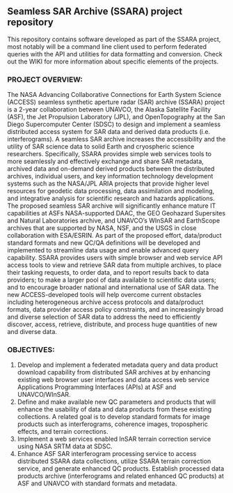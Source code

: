 Seamless SAR Archive (SSARA) project repository
------

This repository contains software developed as part of the SSARA project, most notably will be a command line client used to perform federated queries with the API and utilities for data formatting and conversion.  Check out the WIKI for more information about specific elements of the projects.

### PROJECT OVERVIEW:
The NASA Advancing Collaborative Connections for Earth System Science (ACCESS) seamless synthetic aperture radar (SAR) archive (SSARA) project is a 2-year collaboration between UNAVCO, the Alaska Satellite Facility (ASF), the Jet Propulsion Laboratory (JPL), and OpenTopography at the San Diego Supercomputer Center (SDSC) to design and implement a seamless distributed access system for SAR data and derived data products (i.e. interferograms).  A seamless SAR archive increases the accessibility and the utility of SAR science data to solid Earth and cryospheric science researchers. Specifically, SSARA provides simple web services tools to more seamlessly and effectively exchange and share SAR metadata, archived data and on-demand derived products between the distributed archives, individual users, and key information technology development systems such as the NASA/JPL ARIA projects that provide higher level resources for geodetic data processing, data assimilation and modeling, and integrative analysis for scientific research and hazards applications. The proposed seamless SAR archive will significantly enhance mature IT capabilities at ASFs NASA-supported DAAC, the GEO Geohazard Supersites and Natural Laboratories archive, and UNAVCO’s WInSAR and EarthScope archives that are supported by NASA, NSF, and the USGS in close collaboration with ESA/ESRIN. As part of the proposed effort, data/product standard formats and new QC/QA definitions will be developed and implemented to streamline data usage and enable advanced query capability. SSARA provides users with simple browser and web service API access tools to view and retrieve SAR data from multiple archives, to place their tasking requests, to order data, and to report results back to data providers; to make a larger pool of data available to scientific data users; and to encourage broader national and international use of SAR data. The new ACCESS-developed tools will help overcome current obstacles including heterogeneous archive access protocols and data/product formats, data provider access policy constraints, and an increasingly broad and diverse selection of SAR data to address the need to efficiently discover, access, retrieve, distribute, and process huge quantities of new and diverse data.

### OBJECTIVES:
1. Develop and implement a federated metadata query and data product download capability from distributed SAR archives at by enhancing existing web browser user interfaces and data access web service Applications Programming Interfaces (APIs) at ASF and UNAVCO/WInSAR.
2. Define and make available new QC parameters and products that will enhance the usability of data and data products from these existing collections. A related goal is to develop standard formats for image products such as interferograms, coherence images, tropospheric effects, and terrain corrections.
3. Implement a web services enabled InSAR terrain correction service using NASA SRTM data at SDSC.
4. Enhance ASF SAR interferogram processing service to access distributed SSARA data collections, utilize SSARA terrain correction service, and generate enhanced QC products. Establish processed data products archive (interferograms and related enhanced QC products) at ASF and UNAVCO with standard formats and metadata.
